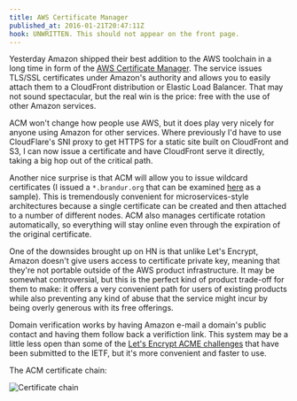 ```yaml
---
title: AWS Certificate Manager
published_at: 2016-01-21T20:47:11Z
hook: UNWRITTEN. This should not appear on the front page.
---
```


Yesterday Amazon shipped their best addition to the AWS toolchain in a long
time in form of the [AWS Certificate Manager][blog]. The service issues TLS/SSL
certificates under Amazon's authority and allows you to easily attach them to a
CloudFront distribution or Elastic Load Balancer. That may not sound
spectacular, but the real win is the price: free with the use of other Amazon
services.

ACM won't change how people use AWS, but it does play very nicely for anyone
using Amazon for other services. Where previously I'd have to use CloudFlare's
SNI proxy to get HTTPS for a static site built on CloudFront and S3, I can now
issue a certificate and have CloudFront serve it directly, taking a big hop out
of the critical path.

Another nice surprise is that ACM will allow you to issue wildcard certificates
(I issued a `*.brandur.org` that can be examined [here][drop] as a sample).
This is tremendously convenient for microservices-style architectures because a
single certificate can be created and then attached to a number of different
nodes. ACM also manages certificate rotation automatically, so everything will
stay online even through the expiration of the original certificate.

One of the downsides brought up on HN is that unlike Let's Encrypt, Amazon
doesn't give users access to certificate private key, meaning that they're not
portable outside of the AWS product infrastructure. It may be somewhat
controversial, but this is the perfect kind of product trade-off for them to
make: it offers a very convenient path for users of existing products while
also preventing any kind of abuse that the service might incur by being overly
generous with its free offerings.

Domain verification works by having Amazon e-mail a domain's public contact and
having them follow back a verifiction link. This system may be a little less
open than some of the [Let's Encrypt ACME challenges][acme] that have been
submitted to the IETF, but it's more convenient and faster to use.

The ACM certificate chain:

![Certificate chain](/assets/fragments/acm/chain.png)

[acme]: https://github.com/ietf-wg-acme/acme
[blog]: https://aws.amazon.com/blogs/aws/new-aws-certificate-manager-deploy-ssltls-based-apps-on-aws/
[drop]: https://drop.brandur.org/certificate.txt
